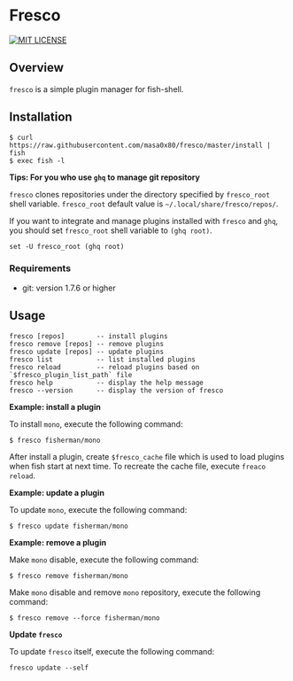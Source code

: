 # Fresco

[![MIT LICENSE](http://img.shields.io/badge/license-MIT-blue.svg?style=flat-square)](LICENSE)

## Overview

`fresco` is a simple plugin manager for fish-shell.

## Installation

```
$ curl https://raw.githubusercontent.com/masa0x80/fresco/master/install | fish
$ exec fish -l
```

**Tips: For you who use `ghq` to manage git repository**

`fresco` clones repositories under the directory specified by `fresco_root` shell variable.
`fresco_root` default value is `~/.local/share/fresco/repos/`.

If you want to integrate and manage plugins installed with `fresco` and `ghq`,
you should set `fresco_root` shell variable to `(ghq root)`.

```
set -U fresco_root (ghq root)
```

### Requirements

- git: version 1.7.6 or higher

## Usage

```
fresco [repos]        -- install plugins
fresco remove [repos] -- remove plugins
fresco update [repos] -- update plugins
fresco list           -- list installed plugins
fresco reload         -- reload plugins based on `$fresco_plugin_list_path` file
fresco help           -- display the help message
fresco --version      -- display the version of fresco
```

**Example: install a plugin**

To install `mono`, execute the following command:

```
$ fresco fisherman/mono
```

After install a plugin, create `$fresco_cache` file which is used to load plugins when fish start at next time.
To recreate the cache file, execute `freaco reload`.

**Example: update a plugin**

To update `mono`, execute the following command:

```
$ fresco update fisherman/mono
```

**Example: remove a plugin**

Make `mono` disable, execute the following command:

```
$ fresco remove fisherman/mono
```

Make `mono` disable and remove `mono` repository, execute the following command:

```
$ fresco remove --force fisherman/mono
```

**Update `fresco`**

To update `fresco` itself, execute the following command:

```
fresco update --self
```
